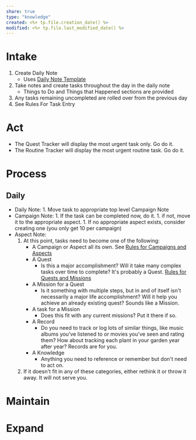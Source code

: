 ```yaml
---
share: true
type: "knowledge"
created: <%+ tp.file.creation_date() %> 
modified: <%+ tp.file.last_modified_date() %>
---
```

 
# Intake
1. Create Daily Note
	- Uses [Daily Note Template](Daily%20Note%20Template.md)
2. Take notes and create tasks throughout the day in the daily note
	- Things to Do and Things that Happened sections are provided
3. Any tasks remaining uncompleted are rolled over from the previous day
4. See Rules For Task Entry
# Act
- The Quest Tracker will display the most urgent task only.  Go do it.
- The Routine Tracker will display the most urgent routine task.  Go do it.
# Process
## Daily
- Daily Note:
		1. Move task to appropriate top level Campaign Note
- Campaign Note:
		1. If the task can be completed now, do it.
		1. if not, move it to the appropriate aspect.
			1. If no appropriate aspect exists, consider creating one (you only get 10 per campaign)
- Aspect Note:
	1. At this point, tasks need to become one of the following:
		- A Campaign or Aspect all its own.  See [Rules for Campaigns and Aspects](Rules%20for%20Campaigns%20and%20Aspects.md)
		- A Quest
			- Is this a major accomplishment? Will it take many complex tasks over time to complete?  It's probably a Quest. [Rules for Quests and Missions](Rules%20for%20Quests%20and%20Missions.md)
		- A Mission for a Quest
			- Is it something with multiple steps, but in and of itself isn't necessarily a major life accomplishment?  Will it help you achieve an already existing quest?  Sounds like a Mission.
		- A task for a Mission
			- Does this fit with any current missions?  Put it there if so.
		- A Record
			- Do you need to track or log lots of similar things, like music albums you've listened to or movies you've seen and rating them?  How about tracking each plant in your garden year after year?  Records are for you.
		- A Knowledge
			- Anything you need to reference or remember but don't need to act on.  
	2. If it doesn't fit in any of these categories, either rethink it or throw it away.  It will not serve you.


# Maintain
# Expand


